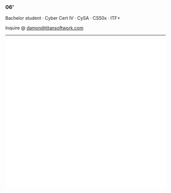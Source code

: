 ### 06'

Bachelor student · Cyber Cert IV · CySA · CS50x · ITF+

Inquire @ damon@titansoftwork.com

---

![Metrics](https://github.com/dutchpsycho/dutchpsycho/blob/generated/metrics.svg)
